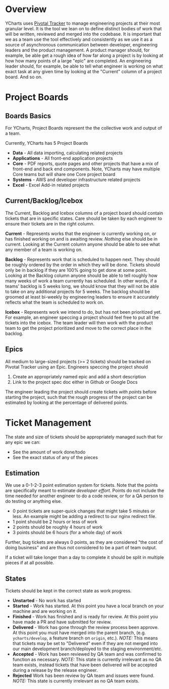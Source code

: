 # Overview
YCharts uses [Pivotal Tracker](https://www.pivotaltracker.com/) to manage engineering projects at their most granular level. It is the tool we lean on to define distinct bodies of work that will be written, reviewed and merged into the codebase. It is important that we as a team use the tool effectively and consistently as we use it as a source of asynchronous communication between developer, engineering leaders and the product management. A product manager should, for example, be able get a rough idea of how far along a project is by looking at how how many points of a large "epic" are completed. An engineering leader should, for example, be able to tell what engineer is working on what exact task at any given time by looking at the "Current" column of a project board. And so on. 

# Project Boards

## Boards Basics
For YCharts, Project Boards represent the the collective work and output of a team. 

Currently, YCharts has 5 Project Boards

- **Data** - All data importing, calculating related projects
- **Applications** - All front-end application projects
- **Core** - PDF reports, quote pages and other projects that have a mix of front-end and back end components. Note, YCharts may have multiple Core teams but will share one Core project board
- **Systems** - AWS and developer infrastructure related projects
- **Excel** - Excel Add-in related projects

## Current/Backlog/Icebox
The Current, Backlog and Icebox columns of a project board should contain tickets that are in specific states. Care should be taken by each engineer to ensure their tickets are in the right column.

**Current** - Represents works that the engineer is currently working on, or has finished working on and is awaiting review. *Nothing* else should be in current. Looking at the Current column anyone should be able to see what any member of a team is working on.

**Backlog** - Represents work that is scheduled to happen next. They should be roughly ordered by the order in which they will be done. Tickets should only be in backlog if they are 100% going to get done at some point. Looking at the Backlog column anyone should be able to tell roughly how many weeks of work a team currently has scheduled. In other words, if a teams' backlog is 5 weeks long, we should know that they will not be able to take on any additional projects for 5 weeks. The backlog should be groomed at least bi-weekly by engineering leaders to ensure it accurately reflects what the team is scheduled to work on.

**Icebox** - Represents work we intend to do, but has not been prioritized yet. For example, an engineer speccing a project should feel free to put all the tickets into the icebox. The team leader will then work with the product team to get the project prioritized and move to the correct place in the backlog.

## Epics
All medium to large-sized projects (>= 2 tickets) should be tracked on Pivotal Tracker using an Epic. Engineers speccing the project should
1. Create an appropriately named epic and add a short description
2. Link to the project spec doc either in Github or Google Docs

The engineer leading the project should create tickets *with points* before starting the project, such that the rough progress of the project can be estimated by looking at the percentage of delivered points.

# Ticket Management
The state and size of tickets should be appropriately managed such that for any epic we can:
- See the amount of work done/todo 
- See the exact status of any of the pieces

## Estimation
We use a 0-1-2-3 point estimation system for tickets. Note that the points are specifically meant to estimate *developer effort*. Points do not include the time needed for another engineer to do a code review, or for a QA person to do testing or anything else.

- 0 point tickets are super-quick changes that might take 5 minutes or less. An example might be adding a redirect to our nginx redirect file. 
- 1 point should be 2 hours or less of work
- 2 points should be roughly 4 hours of work
- 3 points should be 6 hours (for a whole day) of work

Further, bug tickets are always 0 points, as they are considered "the cost of doing business" and are thus not considered to be a part of team output.

If a ticket will take longer than a day to complete it should be split in multiple pieces if at all possible. 

## States
Tickets should be kept in the correct state as work progress.
- **Unstarted** - No work has started
- **Started** - Work has started. At this point you have a local branch on your machine and are working on it.
- **Finished** - Work has finished and is ready for review. At this point you have made a PR and have submitted for review.
- **Delivered** - Work has gone through the review process been approve. At this point you must have merged into the parent branch, (e.g. `ycharts/develop`, a feature branch on `origin`, etc.). *NOTE:* This means that tickets may be set to "Delivered" even if they are not merged into our main development branch/deployed to the staging environment/etc.
- **Accepted** - Work has been reviewed by QA team and was confirmed to function as necessary. *NOTE:* This state is currently irrelevant as no QA team exists, instead tickets that have been delivered will be accepted during a release by the release engineer.
- **Rejected** Work has been review by QA team and issues were found. *NOTE:* This state is currently irrelevant as no QA team exists.
